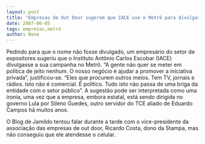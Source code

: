 ```yaml
---
layout: post
title: "Empresas de Out Door sugerem que IACE use o Metrô para divulgar contabilidade macabra"
date: 2007-06-05
tags: empresas,metrô
author: None
---
```

Pedindo para que o nome n&atilde;o fosse divulgado, um empres&aacute;rio do setor de expositores sugeriu que o Instituto Ant&ocirc;nio Carlos Escobar (IACE) divulgasse a sua campanha no Metr&ocirc;.
&ldquo;A gente n&atilde;o quer se meter em pol&iacute;tica de jeito nenhum. O nosso neg&oacute;cio &eacute; ajudar a promover a iniciativa privada&rdquo;, justificou-se. &ldquo;Eles que procurem outros meios. Tem TV, jornais e r&aacute;dios. Isto n&atilde;o &eacute; comercial. &Eacute; pol&iacute;tico. Tudo isto n&atilde;o passa de uma briga da entidade com o setor p&uacute;blico&rdquo;.
A sugest&atilde;o pode ser interpretada como uma ironia, uma vez que a empresa, embora estatal, est&aacute; sendo dirigida no governo Lula por Sileno Guedes, outro servidor do TCE aliado de Eduardo Campos h&aacute; muitos anos.

O Blog de Jamildo tentou falar durante a tarde com o vice-presidente da associa&ccedil;&atilde;o das empresas de out door, Ricardo Costa, dono da Stampa, mas n&atilde;o conseguiu que ele atendesse o celular. 